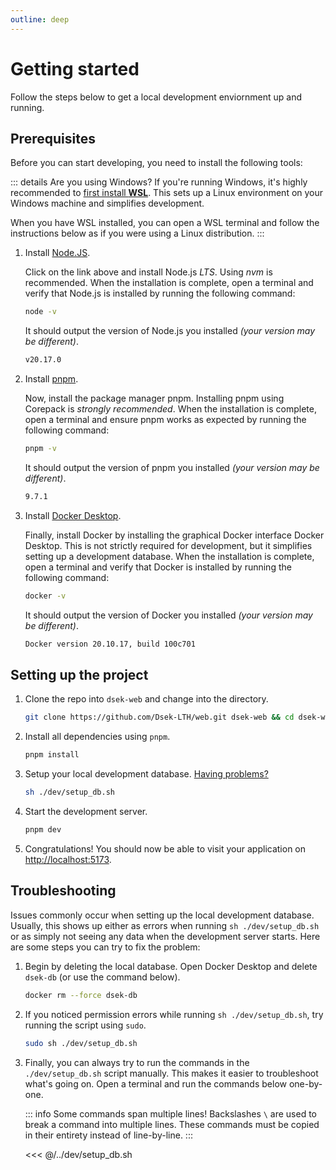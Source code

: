 ```yaml
---
outline: deep
---
```


# Getting started

Follow the steps below to get a local development enviornment up and running.

## Prerequisites

Before you can start developing, you need to install the following tools:

::: details Are you using Windows?
If you're running Windows, it's highly recommended to [first install **WSL**](https://learn.microsoft.com/en-us/windows/wsl/install). This sets up a Linux environment on your Windows machine and simplifies development.

When you have WSL installed, you can open a WSL terminal and follow the instructions below as if you were using a Linux distribution.
:::

1. Install [Node.JS](https://nodejs.org/en/download/).

   Click on the link above and install Node.js _LTS_. Using _nvm_ is recommended.
   When the installation is complete, open a terminal and verify that Node.js is installed by running the following command:

   ```bash
   node -v
   ```

   It should output the version of Node.js you installed _(your version may be different)_.

   ```bash
   v20.17.0
   ```

2. Install [pnpm](https://pnpm.io/installation#using-corepack).

   Now, install the package manager pnpm. Installing pnpm using Corepack is _strongly recommended_.
   When the installation is complete, open a terminal and ensure pnpm works as expected by running the following command:

   ```bash
   pnpm -v
   ```

   It should output the version of pnpm you installed _(your version may be different)_.

   ```bash
   9.7.1
   ```

3. Install [Docker Desktop](https://docs.docker.com/get-docker/).

   Finally, install Docker by installing the graphical Docker interface Docker Desktop. This is not strictly required for development, but it simplifies setting up a development database. When the installation is complete, open a terminal and verify that Docker is installed by running the following command:

   ```bash
   docker -v
   ```

   It should output the version of Docker you installed _(your version may be different)_.

   ```bash
   Docker version 20.10.17, build 100c701
   ```

## Setting up the project

1. Clone the repo into `dsek-web` and change into the directory.
   ```bash
   git clone https://github.com/Dsek-LTH/web.git dsek-web && cd dsek-web
   ```
2. Install all dependencies using `pnpm`.
   ```bash
   pnpm install
   ```
3. Setup your local development database. [Having problems?](#troubleshooting)

   ```bash
   sh ./dev/setup_db.sh
   ```

4. Start the development server.

   ```bash
   pnpm dev
   ```

5. Congratulations! You should now be able to visit your application on [http://localhost:5173](http://localhost:5173).

## Troubleshooting

Issues commonly occur when setting up the local development database. Usually, this shows up either as errors when running `sh ./dev/setup_db.sh` or as simply not seeing any data when the development server starts. Here are some steps you can try to fix the problem:

1. Begin by deleting the local database. Open Docker Desktop and delete `dsek-db` (or use the command below).

   ```bash title="Docker CLI (alternative)"
   docker rm --force dsek-db
   ```

2. If you noticed permission errors while running `sh ./dev/setup_db.sh`, try running the script using `sudo`.

   ```bash
   sudo sh ./dev/setup_db.sh
   ```

3. Finally, you can always try to run the commands in the `./dev/setup_db.sh` script manually. This makes it easier to troubleshoot what's going on. Open a terminal and run the commands below one-by-one.

   ::: info
   Some commands span multiple lines! Backslashes `\` are used to break a command into multiple lines. These commands must be copied in their entirety instead of line-by-line.
   :::

   <<< @/../dev/setup_db.sh
